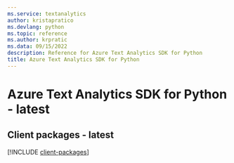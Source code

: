 ```yaml
---
ms.service: textanalytics
author: kristapratico
ms.devlang: python
ms.topic: reference
ms.author: krpratic
ms.data: 09/15/2022
description: Reference for Azure Text Analytics SDK for Python
title: Azure Text Analytics SDK for Python
---
```

# Azure Text Analytics SDK for Python - latest

## Client packages - latest
[!INCLUDE [client-packages](text-analytics-client-index.md)]